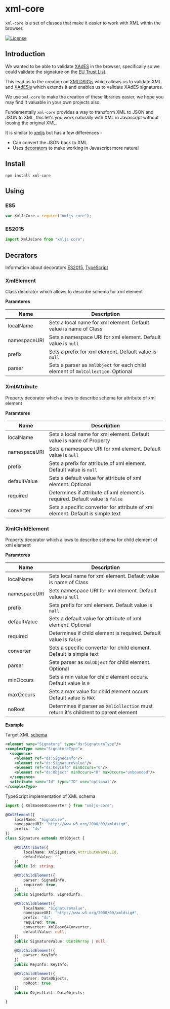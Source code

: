 # xml-core

`xml-core` is a set of classes that make it easier to work with XML within the browser.

[![License](https://img.shields.io/badge/license-MIT-green.svg?style=flat)](https://raw.githubusercontent.com/PeculiarVentures/xmljs/master/LICENSE)

## Introduction

We wanted to be able to validate [XAdES](https://en.wikipedia.org/wiki/XAdES) in the browser, specifically so we could validate the signature on the [EU Trust List](https://github.com/PeculiarVentures/tl-create).

This lead us to the creation od [XMLDSIGjs](https://github.com/PeculiarVentures/xmldsigjs) which allows us to validate XML and [XAdESjs](https://github.com/PeculiarVentures/xadesjs) which extends it and enables us to validate XAdES signatures.

We use `xml-core` to make the creation of these libraries easier, we hope you may find it valuable in your own projects also. 

Fundementally `xml-core` provides a way to transform XML to JSON and JSON to XML, this let's you work naturally with XML in Javascript without loosing the original XML.

It is similar to [xmljs](https://www.npmjs.com/package/xmljs) but has a few differences -
- Can convert the JSON back to XML
- Uses [decorators](https://medium.com/google-developers/exploring-es7-decorators-76ecb65fb841#.61eut6wa9) to make working in Javascript more natural 

## Install

```
npm install xml-core
```

## Using

### ES5

```javascript
var XmlJsCore = require("xmljs-core");
```

### ES2015

```javascript
import XmlJsCore from "xmljs-core";
```

## Decrators

Information about decorators [ES2015](https://medium.com/google-developers/exploring-es7-decorators-76ecb65fb841#.qnl62mocp), [TypeScript](https://www.typescriptlang.org/docs/handbook/decorators.html)

### XmlElement

Class decorator which allows to describe schema for xml element

__Paramteres__

| Name | Description |
|-----------------|---------------------------------------------------------------------------------| 
| localName       | Sets a local name for xml element. Default value is name of Class               |
| namespaceURI    | Sets a namespace URI for xml element. Default value is `null`                   |
| prefix          | Sets a prefix for xml element. Default value is `null`                          |
| parser          | Sets a parser as `XmlObject` for each child element of `XmlCollection`. Optional|

### XmlAttribute

Property decorator which allows to describe schema for attribute of xml element

__Paramteres__

| Name | Description |
|-----------------|---------------------------------------------------------------------------------| 
| localName       | Sets a local name for xml element. Default value is name of Property            |
| namespaceURI    | Sets a namespace URI for xml element. Default value is `null`                   |
| prefix          | Sets a prefix for attribute of xml element. Default value is `null`             |
| defaultValue    | Sets a default value for attribute of xml element. Optional                     |
| required        | Determines if attribute of xml element is required. Default value is `false`    |
| converter       | Sets a specific converter for attribute of xml element. Default is simple text  |


### XmlChildElement

Property decorator which allows to describe schema for child element of xml element

__Paramteres__

| Name | Description |
|-----------------|---------------------------------------------------------------------------------| 
| localName       | Sets local name for xml element. Default value is name of Class                 |
| namespaceURI    | Sets namespace URI for xml element. Default value is `null`                     |
| prefix          | Sets prefix for xml element. Default value is `null`                            |
| defaultValue    | Sets a default value for attribute of xml element. Optional                     |
| required        | Determines if child element is required. Default value is `false`               |
| converter       | Sets a specific converter for child element. Default is simple text             |
| parser          | Sets parser as `XmlObject` for child element. Optional                          |
| minOccurs       | Sets a min value for child element occurs. Default value is `0`                 |
| maxOccurs       | Sets a max value for child element occurs. Default value is `MAX`               |
| noRoot          | Determines if parser as `XmlCollection` must return it's childrent to parent element |

__Example__

Target XML [schema]()

```xml
<element name="Signature" type="ds:SignatureType"/>
<complexType name="SignatureType">
  <sequence>
    <element ref="ds:SignedInfo"/>
    <element ref="ds:SignatureValue"/>
    <element ref="ds:KeyInfo" minOccurs="0"/>
    <element ref="ds:Object" minOccurs="0" maxOccurs="unbounded"/>
  </sequence>
  <attribute name="Id" type="ID" use="optional"/>
</complexType>
```

TypeScript implementation of XML schema

```typescript
import { XmlBase64Converter } from "xmljs-core";

@XmlElement({
    localName: "Signature",
    namespaceURI: "http://www.w3.org/2000/09/xmldsig#",
    prefix: "ds"
})
class Signature extends XmlObject {

    @XmlAttribute({
        localName: XmlSignature.AttributeNames.Id,
        defaultValue: "",
    })
    public Id: string;

    @XmlChildElement({
        parser: SignedInfo,
        required: true,
    })
    public SignedInfo: SignedInfo;

    @XmlChildElement({
        localName: "SignatureValue",
        namespaceURI: "http://www.w3.org/2000/09/xmldsig#",
        prefix: "ds",
        required: true,
        converter: XmlBase64Converter,
        defaultValue: null,
    })
    public SignatureValue: Uint8Array | null;

    @XmlChildElement({
        parser: KeyInfo
    })
    public KeyInfo: KeyInfo;

    @XmlChildElement({
        parser: DataObjects,
        noRoot: true
    })
    public ObjectList: DataObjects;

}
```
